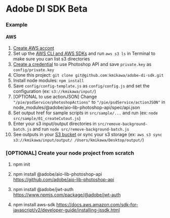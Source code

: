 # Adobe DI SDK Beta

### Example

#### AWS

1. [Create AWS accont](https://docs.aws.amazon.com/rekognition/latest/dg/setting-up.html)
1. Set up the [AWS CLI and AWS SDKs](https://docs.aws.amazon.com/rekognition/latest/dg/setup-awscli-sdk.html) and run `aws s3 ls` in Terminal to make sure you can list s3 directories
1. [Create a credential](https://developer.adobe.com/photoshop/api/signup/?ref=signup) to use Photoshop API and save `private.key` as `config/private.key`
1. Clone this project: `git clone git@github.com:kmikawa/adobe-di-sdk.git`
1. Install node modules: `npm install`
1. Save `config/config-template.js` as `config/config.js` and set the configuration (ex: `s3://kmikawa/input/`)
1. [OPTIONAL to use actionJSON] Change `"/pie/psdService/photoshopActions"` to `"/pie/psdService/actionJSON"` in node_modules/@adobe/aio-lib-photoshop-api/spec/api.json
1. Set output href for sample scripts in `src/sample/...` and run (ex: `node src/sample/01_createCutout.js`)
1. Enter your s3 input/output directories in `src/remove-background-batch.js` and run `node src/remove-background-batch.js`
1. See outputs in your [S3 bucket](https://s3.console.aws.amazon.com/s3/buckets) or sync your s3 storage (ex: `aws s3 sync s3://kmikawa/input/output/ /Users/kmikawa/Desktop/output/`)

### [OPTIONAL] Create your node project from scratch

1. npm init

1. npm install @adobe/aio-lib-photoshop-api
   https://github.com/adobe/aio-lib-photoshop-api

1. npm install @adobe/jwt-auth
   https://www.npmjs.com/package/@adobe/jwt-auth

1. npm install aws-sdk
   https://docs.aws.amazon.com/sdk-for-javascript/v2/developer-guide/installing-jssdk.html
